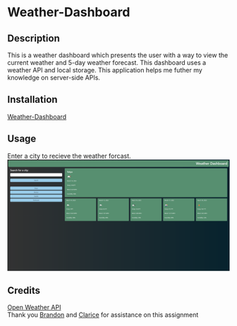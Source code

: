 # Weather-Dashboard

## Description
This is a weather dashboard which presents the user with a way to view the current weather and 5-day weather forecast.
This dashboard uses a weather API and local storage. This application helps me futher my knowledge on server-side APIs.

## Installation
<a href="https://fgeorge206.github.io/Weather-Dashboard/">Weather-Dashboard</a>

## Usage
Enter a city to recieve the weather forcast.
![weather-dashboard-screenshot](./assets/images/weather-dashboard-screenshot.png)


## Credits
<a href="https://openweathermap.org/api"> Open Weather API </a>
<br/>
Thank you <a href="https://github.com/BRosencrans">Brandon</a> and <a href="https://github.com/claricetran">Clarice</a> for assistance on this assignment
